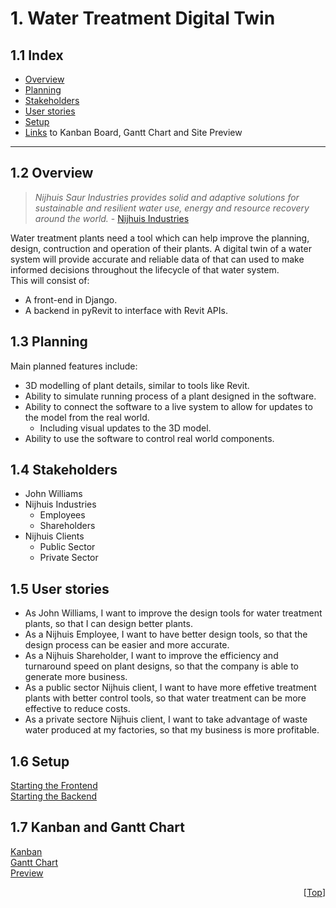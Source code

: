 # 1. Water Treatment Digital Twin 
## 1.1 Index
- [Overview](#12-overview)
- [Planning](#13-planning)
- [Stakeholders](#14-stakeholders)
- [User stories](#15-user-stories)
- [Setup](#16-setup)
- [Links](#17-kanban-and-gantt-chart) to Kanban Board, Gantt Chart and Site Preview 
---
## 1.2 Overview
> _Nijhuis Saur Industries provides solid and adaptive solutions for sustainable and resilient water use, energy and resource recovery around the world._ - [Nijhuis Industries](https://www.nijhuisindustries.com/)

Water treatment plants need a tool which can help improve the planning, design, contruction and operation of their plants. 
A digital twin of a water system will provide accurate and reliable data of that can used to make informed decisions throughout 
the lifecycle of that water system. \
This will consist of: 
  - A front-end in Django. 
  - A backend in pyRevit to interface with Revit APIs.

## 1.3 Planning


Main planned features include:
- 3D modelling of plant details, similar to tools like Revit.
- Ability to simulate running process of a plant designed in the software.
- Ability to connect the software to a live system to allow for updates to the model from the real world.
  - Including visual updates to the 3D model.
- Ability to use the software to control real world components.


## 1.4 Stakeholders
- John Williams
- Nijhuis Industries
  - Employees
  - Shareholders
- Nijhuis Clients
  - Public Sector
  - Private Sector


## 1.5 User stories
- As John Williams, I want to improve the design tools for water treatment plants, so that I can design better plants.
- As a Nijhuis Employee, I want to have better design tools, so that the design process can be easier and more accurate.
- As a Nijhuis Shareholder, I want to improve the efficiency and turnaround speed on plant designs, so that the company is able to generate more business.
- As a public sector Nijhuis client, I want to have more effetive treatment plants with better control tools, so that water treatment can be more effective to reduce costs.
- As a private sectore Nijhuis client, I want to take advantage of waste water produced at my factories, so that my business is more profitable.
  

 ## 1.6 Setup
 [Starting the Frontend](https://github.com/spe-uob/2022-WaterTreatmentDigitalTwin/blob/django-ui/django/README.md) \
 [Starting the Backend]()
 
  ## 1.7 Kanban and Gantt Chart
  [Kanban](https://github.com/spe-uob/2022-WaterTreatmentDigitalTwin/projects/1) \
  [Gantt Chart](https://uob-my.sharepoint.com/:x:/g/personal/ij21409_bristol_ac_uk/EX73IxO8MzxJpIT4n8v2akIBD4Ke-R7LHc50kl0CKyK-Aw?e=IhAzEd) \
  [Preview](https://github.com/spe-uob/2022-WaterTreatmentDigitalTwin/blob/django-ui/django/PREVIEW.md)

<p align="right">[<a href="#11-index">Top</a>]</p>
